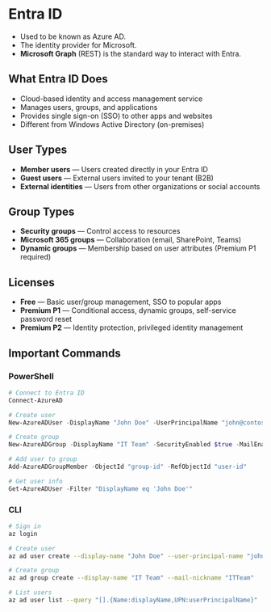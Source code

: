 # Entra ID

- Used to be known as Azure AD.  
- The identity provider for Microsoft.  
- **Microsoft Graph** (REST) is the standard way to interact with Entra.  

## What Entra ID Does

- Cloud-based identity and access management service
- Manages users, groups, and applications
- Provides single sign-on (SSO) to other apps and websites
- Different from Windows Active Directory (on-premises)

## User Types

- **Member users** — Users created directly in your Entra ID
- **Guest users** — External users invited to your tenant (B2B)
- **External identities** — Users from other organizations or social accounts

## Group Types

- **Security groups** — Control access to resources
- **Microsoft 365 groups** — Collaboration (email, SharePoint, Teams)
- **Dynamic groups** — Membership based on user attributes (Premium P1 required)

## Licenses

- **Free** — Basic user/group management, SSO to popular apps
- **Premium P1** — Conditional access, dynamic groups, self-service password reset
- **Premium P2** — Identity protection, privileged identity management

## Important Commands

### PowerShell 

``` Powershell
# Connect to Entra ID
Connect-AzureAD

# Create user
New-AzureADUser -DisplayName "John Doe" -UserPrincipalName "john@contoso.com" -AccountEnabled $true

# Create group
New-AzureADGroup -DisplayName "IT Team" -SecurityEnabled $true -MailEnabled $false

# Add user to group
Add-AzureADGroupMember -ObjectId "group-id" -RefObjectId "user-id"

# Get user info
Get-AzureADUser -Filter "DisplayName eq 'John Doe'"
```

### CLI

``` Bash
# Sign in
az login

# Create user
az ad user create --display-name "John Doe" --user-principal-name "john@contoso.com"

# Create group
az ad group create --display-name "IT Team" --mail-nickname "ITTeam"

# List users
az ad user list --query "[].{Name:displayName,UPN:userPrincipalName}"
```